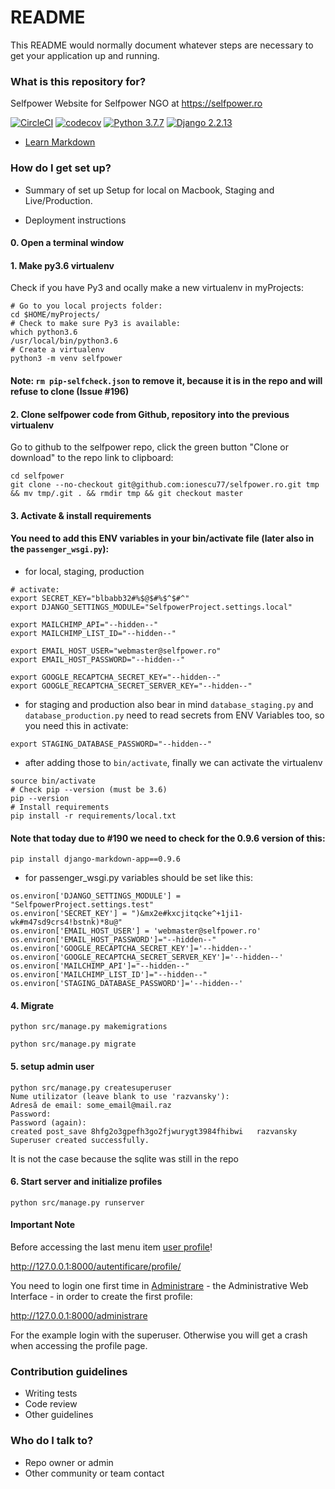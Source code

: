 # README #

This README would normally document whatever steps are necessary to get your application up and running.

### What is this repository for? ###
Selfpower Website for Selfpower NGO at https://selfpower.ro

[![CircleCI](https://circleci.com/gh/selfpower-ngo/selfpower.ro.svg?style=svg)](https://circleci.com/gh/selfpower-ngo/selfpower.ro)
[![codecov](https://codecov.io/gh/selfpower-ngo/selfpower.ro/branch/develop/graph/badge.svg?token=vT8RIBSlb7)](https://codecov.io/gh/selfpower-ngo/selfpower.ro)
[![Python 3.7.7](https://img.shields.io/badge/python-3.6.7-blue.svg)](https://www.python.org/downloads/release/python-367/)
[![Django 2.2.13](https://img.shields.io/badge/django-2.0-blue.svg)](https://docs.djangoproject.com/en/2.1/releases/2.0/)

* [Learn Markdown](https://bitbucket.org/tutorials/markdowndemo)

### How do I get set up? ###

* Summary of set up
Setup for local on Macbook, Staging and Live/Production.

* Deployment instructions

#### 0. Open a terminal window

#### 1. Make py3.6 virtualenv
Check if you have Py3 and ocally make a new virtualenv in myProjects:
```
# Go to you local projects folder:
cd $HOME/myProjects/
# Check to make sure Py3 is available:
which python3.6
/usr/local/bin/python3.6
# Create a virtualenv
python3 -m venv selfpower
```
#### Note: `rm pip-selfcheck.json` to remove it, because it is in the repo and will refuse to clone (Issue #196)

#### 2. Clone selfpower code from Github, repository into the previous virtualenv
Go to github to the selfpower repo, click the green button "Clone or download" to the repo link to clipboard:
```
cd selfpower
git clone --no-checkout git@github.com:ionescu77/selfpower.ro.git tmp && mv tmp/.git . && rmdir tmp && git checkout master
```

#### 3. Activate & install requirements
#### You need to add this ENV variables in your bin/activate file (later also in the `passenger_wsgi.py`):
- for local, staging, production

```
# activate:
export SECRET_KEY="blbabb32#%$@$#%$^$#^"
export DJANGO_SETTINGS_MODULE="SelfpowerProject.settings.local"

export MAILCHIMP_API="--hidden--"
export MAILCHIMP_LIST_ID="--hidden--"

export EMAIL_HOST_USER="webmaster@selfpower.ro"
export EMAIL_HOST_PASSWORD="--hidden--"

export GOOGLE_RECAPTCHA_SECRET_KEY="--hidden--"
export GOOGLE_RECAPTCHA_SECRET_SERVER_KEY="--hidden--"
```

- for staging and production also bear in mind `database_staging.py` and `database_production.py` need to read secrets from ENV Variables too, so you need this in activate:

```
export STAGING_DATABASE_PASSWORD="--hidden--"
```
- after adding those to `bin/activate`, finally we can activate the virtualenv

```
source bin/activate
# Check pip --version (must be 3.6)
pip --version
# Install requirements
pip install -r requirements/local.txt
```

#### Note that today due to #190 we need to check for the 0.9.6 version of this:
```
pip install django-markdown-app==0.9.6
```

- for passenger_wsgi.py variables should be set like this:

```
os.environ['DJANGO_SETTINGS_MODULE'] = "SelfpowerProject.settings.test"
os.environ['SECRET_KEY'] = ")&mx2e#kxcjitqcke^+1ji1-wk#m47sd9crs4!bstnk)*8u@"
os.environ['EMAIL_HOST_USER'] = 'webmaster@selfpower.ro'
os.environ['EMAIL_HOST_PASSWORD']="--hidden--"
os.environ['GOOGLE_RECAPTCHA_SECRET_KEY']='--hidden--'
os.environ['GOOGLE_RECAPTCHA_SECRET_SERVER_KEY']='--hidden--'
os.environ['MAILCHIMP_API']="--hidden--"
os.environ['MAILCHIMP_LIST_ID']="--hidden--"
os.environ['STAGING_DATABASE_PASSWORD']='--hidden--'
```

#### 4. Migrate
```
python src/manage.py makemigrations

python src/manage.py migrate
```

#### 5. setup admin user
```
python src/manage.py createsuperuser
Nume utilizator (leave blank to use 'razvansky'):
Adresă de email: some_email@mail.raz
Password:
Password (again):
created post_save 8hfg2o3gpefh3go2fjwurygt3984fhibwi   razvansky
Superuser created successfully.
```
It is not the case because the sqlite was still in the repo

#### 6. Start server and initialize profiles
```
python src/manage.py runserver
```

#### Important Note
Before accessing the last menu item [user profile](http://127.0.0.1:8000/autentificare/profile/)!

http://127.0.0.1:8000/autentificare/profile/

You need to login one first time in [Administrare](http://127.0.0.1:8000/administrare) - the Administrative Web Interface - in order to create the first profile:

http://127.0.0.1:8000/administrare

For the example login with the superuser.
Otherwise you will get a crash when accessing the profile page.



### Contribution guidelines ###

* Writing tests
* Code review
* Other guidelines

### Who do I talk to? ###

* Repo owner or admin
* Other community or team contact
